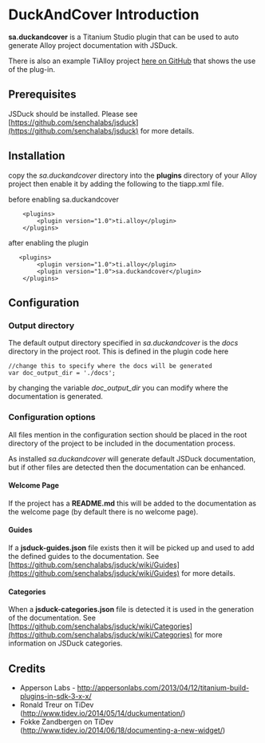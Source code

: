 # DuckAndCover Introduction

**sa.duckandcover** is a Titanium Studio plugin that can be used to auto generate Alloy project documentation with JSDuck.

There is also an example TiAlloy project [here on GitHub](https://github.com/magnatronus/testdocumentor) that shows the use of the plug-in.


## Prerequisites

JSDuck should be installed. Please see [https://github.com/senchalabs/jsduck](https://github.com/senchalabs/jsduck) for more details.


## Installation

copy the *sa.duckandcover* directory into the **plugins** directory of your Alloy project then enable it by adding the following to the tiapp.xml file.

before enabling sa.duckandcover

```
    <plugins>
        <plugin version="1.0">ti.alloy</plugin>
    </plugins>
```

after enabling the plugin

```
   <plugins>
        <plugin version="1.0">ti.alloy</plugin>
        <plugin version="1.0">sa.duckandcover</plugin>
    </plugins>
```

## Configuration


### Output directory

The default output directory specified in *sa.duckandcover* is the *docs* directory in the project root. This is defined in the plugin code here

```
//change this to specify where the docs will be generated
var doc_output_dir = './docs';
```

by changing the variable *doc_output_dir* you can modify where the documentation is generated.

### Configuration options

All files mention in the configuration section should be placed in the root directory of the project to be included in the documentation process.

As installed *sa.duckandcover* will generate default JSDuck documentation, but if other files are detected then the documentation can be enhanced.

#### Welcome Page
 
If the project has a **README.md** this will be added to the documentation as the welcome page (by default there is no welcome page).

#### Guides

If a **jsduck-guides.json** file exists then it will be picked up and used to add the defined guides to the documentation. See [https://github.com/senchalabs/jsduck/wiki/Guides](https://github.com/senchalabs/jsduck/wiki/Guides) for more details.

#### Categories

When a **jsduck-categories.json** file is detected it is used in the generation of the documentation. See [https://github.com/senchalabs/jsduck/wiki/Categories](https://github.com/senchalabs/jsduck/wiki/Categories) for more information on JSDuck categories.

## Credits

 - Apperson Labs - http://appersonlabs.com/2013/04/12/titanium-build-plugins-in-sdk-3-x-x/
 - Ronald Treur on TiDev (http://www.tidev.io/2014/05/14/duckumentation/)
 - Fokke Zandbergen on TiDev (http://www.tidev.io/2014/06/18/documenting-a-new-widget/)
